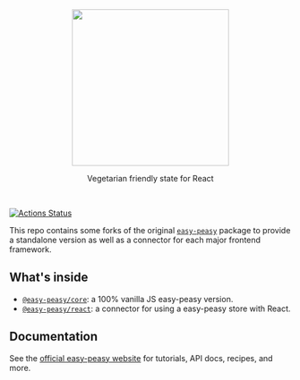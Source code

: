 <p>&nbsp;</p>
<p align='center'>
  <img src="https://i.imgur.com/UnPLVly.png" width="280" />
</p>
<p align='center'>Vegetarian friendly state for React</p>
<p>&nbsp;</p>

[![Actions Status](https://github.com/CyriacBr/easy-peasy-packages/workflows/build%20%26%20test/badge.svg)](https://github.com/CyriacBr/easy-peasy-packages/actions)

This repo contains some forks of the original [`easy-peasy`](https://github.com/ctrlplusb/easy-peasy) package to provide a standalone version as well as a connector for each major frontend framework.

## What's inside
* [`@easy-peasy/core`](https://github.com/CyriacBr/easy-peasy-packages/tree/master/packages/core): a 100% vanilla JS easy-peasy version.
* [`@easy-peasy/react`](https://github.com/CyriacBr/easy-peasy-packages/tree/master/packages/react): a connector for using a easy-peasy store with React.

## Documentation

See the [official easy-peasy website](https://easy-peasy.now.sh) for tutorials, API docs, recipes, and more.
